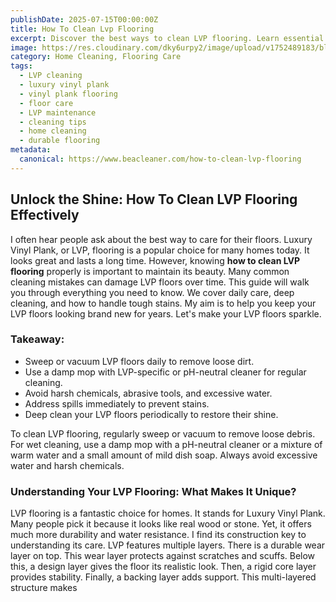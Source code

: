 ```yaml
---
publishDate: 2025-07-15T00:00:00Z
title: How To Clean Lvp Flooring
excerpt: Discover the best ways to clean LVP flooring. Learn essential tips for daily care, deep cleaning, and stain removal to keep your luxury vinyl planks looking new.
image: https://res.cloudinary.com/dky6urpy2/image/upload/v1752489183/blog_image_1752489183_xpfvbj.webp
category: Home Cleaning, Flooring Care
tags:
  - LVP cleaning
  - luxury vinyl plank
  - vinyl plank flooring
  - floor care
  - LVP maintenance
  - cleaning tips
  - home cleaning
  - durable flooring
metadata:
  canonical: https://www.beacleaner.com/how-to-clean-lvp-flooring
---
```


## Unlock the Shine: How To Clean LVP Flooring Effectively

I often hear people ask about the best way to care for their floors. Luxury Vinyl Plank, or LVP, flooring is a popular choice for many homes today. It looks great and lasts a long time. However, knowing **how to clean LVP flooring** properly is important to maintain its beauty. Many common cleaning mistakes can damage LVP floors over time. This guide will walk you through everything you need to know. We cover daily care, deep cleaning, and how to handle tough stains. My aim is to help you keep your LVP floors looking brand new for years. Let's make your LVP floors sparkle.

### Takeaway:

*   Sweep or vacuum LVP floors daily to remove loose dirt.
*   Use a damp mop with LVP-specific or pH-neutral cleaner for regular cleaning.
*   Avoid harsh chemicals, abrasive tools, and excessive water.
*   Address spills immediately to prevent stains.
*   Deep clean your LVP floors periodically to restore their shine.

To clean LVP flooring, regularly sweep or vacuum to remove loose debris. For wet cleaning, use a damp mop with a pH-neutral cleaner or a mixture of warm water and a small amount of mild dish soap. Always avoid excessive water and harsh chemicals.

### Understanding Your LVP Flooring: What Makes It Unique?

LVP flooring is a fantastic choice for homes. It stands for Luxury Vinyl Plank. Many people pick it because it looks like real wood or stone. Yet, it offers much more durability and water resistance. I find its construction key to understanding its care. LVP features multiple layers. There is a durable wear layer on top. This wear layer protects against scratches and scuffs. Below this, a design layer gives the floor its realistic look. Then, a rigid core layer provides stability. Finally, a backing layer adds support. This multi-layered structure makes